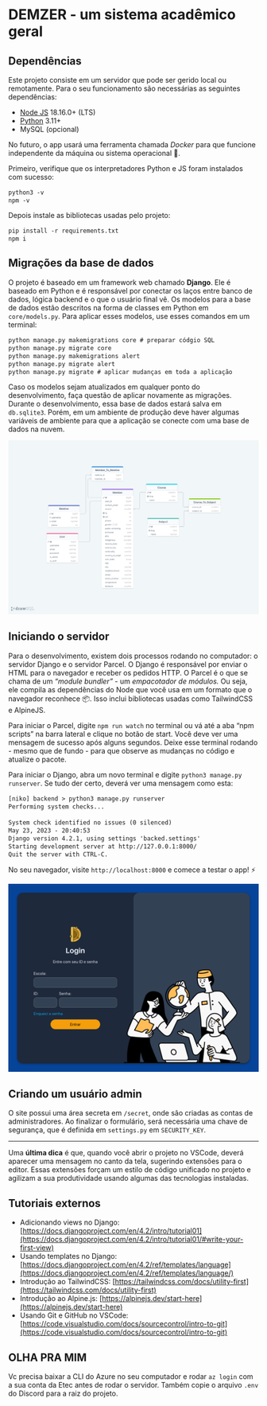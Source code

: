 # DEMZER - um sistema acadêmico geral

## Dependências

Este projeto consiste em um servidor que pode ser gerido local ou remotamente. Para o seu funcionamento são necessárias as seguintes dependências:

- [Node JS](https://nodejs.org/pt-br) 18.16.0+ (LTS)
- [Python](https://www.python.org/downloads/) 3.11+
- MySQL (opcional)

No futuro, o app usará uma ferramenta chamada *Docker* para que funcione independente da máquina ou sistema operacional 🐳.

Primeiro, verifique que os interpretadores Python e JS foram instalados com sucesso:

```shell
python3 -v
npm -v
```

Depois instale as bibliotecas usadas pelo projeto:

```shell
pip install -r requirements.txt
npm i
```

## Migrações da base de dados

O projeto é baseado em um framework web chamado **Django**. Ele é baseado em Python e é responsável por conectar os laços entre banco de dados, lógica backend e o que o usuário final vê. Os modelos para a base de dados estão descritos na forma de classes em Python em `core/models.py`. Para aplicar esses modelos, use esses comandos em um terminal:

```shell
python manage.py makemigrations core # preparar códgio SQL
python manage.py migrate core
python manage.py makemigrations alert
python manage.py migrate alert
python manage.py migrate # aplicar mudanças em toda a aplicação
```

Caso os modelos sejam atualizados em qualquer ponto do desenvolvimento, faça questão de aplicar novamente as migrações. Durante o desenvolvimento, essa base de dados estará salva em `db.sqlite3`. Porém, em um ambiente de produção deve haver algumas variáveis de ambiente para que a aplicação se conecte com uma base de dados na nuvem.

![diagrama conceitual da base de dados](assets/db-diagram.png)

## Iniciando o servidor

Para o desenvolvimento, existem dois processos rodando no computador: o servidor Django e o servidor Parcel. O Django é responsável por enviar o HTML para o navegador e receber os pedidos HTTP. O Parcel é o que se chama de um *“module bundler”* - um *empacotador de módulos.* Ou seja, ele compila as dependências do Node que você usa em um formato que o navegador reconhece 📦. Isso inclui bibliotecas usadas como TailwindCSS e AlpineJS.

Para iniciar o Parcel, digite `npm run watch` no terminal ou vá até a aba “npm scripts” na barra lateral e clique no botão de start. Você deve ver uma mensagem de sucesso após alguns segundos. Deixe esse terminal rodando - mesmo que de fundo - para que observe as mudanças no código e atualize o pacote.

Para iniciar o Django, abra um novo terminal e digite `python3 manage.py runserver`. Se tudo der certo, deverá ver uma mensagem como esta:

```shell
[niko] backend > python3 manage.py runserver
Performing system checks...

System check identified no issues (0 silenced)
May 23, 2023 - 20:40:53
Django version 4.2.1, using settings 'backed.settings'
Starting development server at http://127.0.0.1:8000/
Quit the server with CTRL-C.
```

No seu navegador, visite `http://localhost:8000` e comece a testar o app! ⚡️

![tela de login](assets/login-screenshot.png)

## Criando um usuário admin

O site possui uma área secreta em `/secret`, onde são criadas as contas de administradores. Ao finalizar o formulário, será necessária uma chave de segurança, que é definida em `settings.py` em `SECURITY_KEY`.

---

Uma **última dica** é que, quando você abrir o projeto no VSCode, deverá aparecer uma mensagem no canto da tela, sugerindo extensões para o editor. Essas extensões forçam um estilo de código unificado no projeto e agilizam a sua produtividade usando algumas das tecnologias instaladas.

## Tutoriais externos

- Adicionando views no Django: [https://docs.djangoproject.com/en/4.2/intro/tutorial01](https://docs.djangoproject.com/en/4.2/intro/tutorial01/#write-your-first-view)
- Usando templates no Django: [https://docs.djangoproject.com/en/4.2/ref/templates/language](https://docs.djangoproject.com/en/4.2/ref/templates/language/)
- Introdução ao TailwindCSS: [https://tailwindcss.com/docs/utility-first](https://tailwindcss.com/docs/utility-first)
- Introdução ao Alpine.js: [https://alpinejs.dev/start-here](https://alpinejs.dev/start-here)
- Usando Git e GitHub no VSCode: [https://code.visualstudio.com/docs/sourcecontrol/intro-to-git](https://code.visualstudio.com/docs/sourcecontrol/intro-to-git)

## OLHA PRA MIM

Vc precisa baixar a CLI do Azure no seu computador e rodar `az login` com a sua conta da Etec antes de rodar o servidor. Também copie o arquivo `.env` do Discord para a raiz do projeto.
